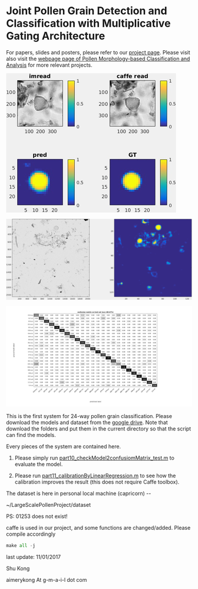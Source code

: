 # Joint Pollen Grain Detection and Classification with Multiplicative Gating Architecture 

For papers, slides and posters, please refer to our [project page](http://www.ics.uci.edu/~skong2/pollen.html "modernPollen-detCls"). Please visit also visit the [webpage page of Pollen Morphology-based Classification and Analysis](http://www.ics.uci.edu/~fowlkes/bioshape/index.html) for more relevant projects.

![](https://github.com/aimerykong/modern_pollen_24wayCls/raw/master/figures/114_vir_10162_conf7_wid154.jpg)

![](https://github.com/aimerykong/modern_pollen_24wayCls/raw/master/figures/pixelSubtraction_big00448_y1x1.png)

![alt text](https://raw.githubusercontent.com/aimerykong/modern_pollen_24wayCls/master/figures/confusionMatrix24WayTesting_afterCalibration.jpg)


This is the first system for 24-way pollen grain classification. 
Please download the models and dataset from the [google drive](https://drive.google.com/drive/folders/0B6uW-Khc9uCDQ01SRlVuejlTemM?usp=sharing).
Note that download the folders and put them in the current directory so that the script can find the models.

Every pieces of the system are contained here.

1. Please simply run [part10_checkModel2confusiomMatrix_test.m](https://github.com/aimerykong/modern_pollen_24wayCls/blob/master/part10_checkModel2confusiomMatrix_test.m) to evaluate the model. 

2. Please run [part11_calibrationByLinearRegression.m](https://github.com/aimerykong/modern_pollen_24wayCls/blob/master/part11_calibrationByLinearRegression.m) to see how the calibration improves the result (this does not require Caffe toolbox).


The dataset is here in personal local machine (capricorn) -- 

~/LargeScalePollenProject/dataset

PS: 01253 does not exist!


caffe is used in our project, and some functions are changed/added. Please compile accordingly

```python
make all -j

```


last update: 11/01/2017

Shu Kong

aimerykong At g-m-a-i-l dot com




